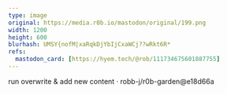 ```yaml
---
type: image
original: https://media.r0b.io/mastodon/original/199.png
width: 1200
height: 600
blurhash: UMSY{nofM|xaRqkDjYbIjCxaWCj??wRkt6R*
refs:
  mastodon_card: [https://hyem.tech/@rob/111734675601887755]
---
```


run overwrite & add new content · robb-j/r0b-garden@e18d66a
